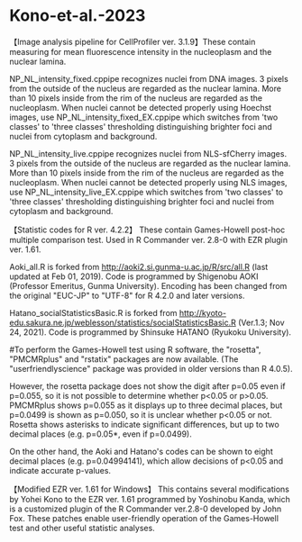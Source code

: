# Kono-et-al.-2023
【Image analysis pipeline for CellProfiler ver. 3.1.9】These contain measuring for mean fluorescence intensity in the nucleoplasm and the nuclear lamina.

NP_NL_intensity_fixed.cppipe recognizes nuclei from DNA images. 3 pixels from the outside of the nucleus are regarded as the nuclear lamina. More than 10 pixels inside from the rim of the nucleus are regarded as the nucleoplasm. 
When nuclei cannot be detected properly using Hoechst images, use NP_NL_intensity_fixed_EX.cppipe which switches from 'two classes' to 'three classes' thresholding distinguishing brighter foci and nuclei from cytoplasm and background.

NP_NL_intensity_live.cppipe recognizes nuclei from NLS-sfCherry images. 3 pixels from the outside of the nucleus are regarded as the nuclear lamina. More than 10 pixels inside from the rim of the nucleus are regarded as the nucleoplasm. 
When nuclei cannot be detected properly using NLS images, use NP_NL_intensity_live_EX.cppipe which switches from 'two classes' to 'three classes' thresholding distinguishing brighter foci and nuclei from cytoplasm and background.

【Statistic codes for R ver. 4.2.2】 These contain Games-Howell post-hoc multiple comparison test. Used in R Commander ver. 2.8-0 with EZR plugin ver. 1.61.

Aoki_all.R is forked from http://aoki2.si.gunma-u.ac.jp/R/src/all.R (last updated at Feb 01, 2019). Code is programmed by Shigenobu AOKI (Professor Emeritus, Gunma University). Encoding has been changed from the original "EUC-JP" to "UTF-8" for R 4.2.0 and later versions.

Hatano_socialStatisticsBasic.R is forked from http://kyoto-edu.sakura.ne.jp/weblesson/statistics/socialStatisticsBasic.R (Ver.1.3; Nov 24, 2021). Code is programmed by Shinsuke HATANO (Ryukoku University).

#To perform the Games-Howell test using R software, the "rosetta", "PMCMRplus" and "rstatix" packages are now available. (The "userfriendlyscience" package was provided in older versions than R 4.0.5).

However, the rosetta package does not show the digit after p=0.05 even if p=0.055, so it is not possible to determine whether p<0.05 or p>0.05. PMCMRplus shows p=0.055 as it displays up to three decimal places, but p=0.0499 is shown as p=0.050, so it is unclear whether p<0.05 or not. Rosetta shows asterisks to indicate significant differences, but up to two decimal places (e.g. p=0.05*, even if p=0.0499).

On the other hand, the Aoki and Hatano's codes can be shown to eight decimal places (e.g. p=0.04994141), which allow decisions of p<0.05 and indicate accurate p-values.

【Modified EZR ver. 1.61 for Windows】 This contains several modifications by Yohei Kono to the EZR ver. 1.61 programmed by Yoshinobu Kanda, which is a customized plugin of the R Commander ver.2.8-0 developed by John Fox.
These patches enable user-friendly operation of the Games-Howell test and other useful statistic analyses.
